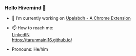 ### Hello Hivemind 👋


- 🔭 I’m currently working on [Upalabdh - A Chrome Extension](https://chrome.google.com/webstore/detail/upalabdh/lmddecfpppmaomiopmlgbeemkdpllhmh?hl=en#:~:text=Upalabdh&text=This%20extension%20is%20to%20make,saved%20in%20your%20cart%20anymore. "Extension to get instant alerts for products at e-stores asa they are back to available from out-of-stock status.")

- 📫 How to reach me:
  </br>[LinkedIN](https://www.linkedin.com/in/tarunmaini79/)
  </br>https://tarunmaini16.github.io/
- Pronouns: He/him

